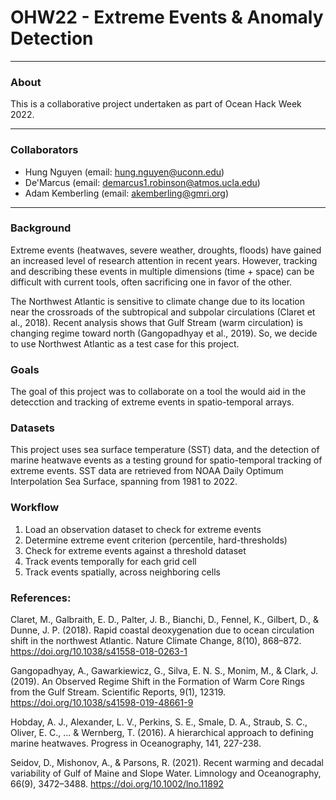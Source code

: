 # OHW22 - Extreme Events & Anomaly Detection 
---

### About 

This is a collaborative project undertaken as part of Ocean Hack Week 2022. 

---
### Collaborators

- Hung Nguyen (email: hung.nguyen@uconn.edu)
- De'Marcus (email: demarcus1.robinson@atmos.ucla.edu)
- Adam Kemberling (email: akemberling@gmri.org)

---
### Background

Extreme events (heatwaves, severe weather, droughts, floods) have gained an increased level of research attention in recent years. However, tracking and describing these events in multiple dimensions (time + space) can be difficult with current tools, often sacrificing one in favor of the other.

The Northwest Atlantic is sensitive to climate change due to its location near the crossroads of the subtropical and subpolar circulations (Claret et al., 2018). Recent analysis shows that Gulf Stream (warm circulation) is changing regime toward north (Gangopadhyay et al., 2019). So, we decide to use Northwest Atlantic as a test case for this project. 

### Goals

The goal of this project was to collaborate on a tool the would aid in the detecction and tracking of extreme events in spatio-temporal arrays.

### Datasets

This project uses sea surface temperature (SST) data, and the detection of marine heatwave events as a testing ground for spatio-temporal tracking of extreme events. SST data are retrieved from NOAA Daily Optimum Interpolation Sea Surface, spanning from 1981 to 2022. 

### Workflow

 1. Load an observation dataset to check for extreme events
 2. Determine extreme event criterion (percentile, hard-thresholds)
 3. Check for extreme events against a threshold dataset
 4. Track events temporally for each grid cell
 5. Track events spatially, across neighboring cells

### References:
Claret, M., Galbraith, E. D., Palter, J. B., Bianchi, D., Fennel, K., Gilbert, D., & Dunne, J. P. (2018). Rapid coastal deoxygenation due to ocean circulation shift in the northwest Atlantic. Nature Climate Change, 8(10), 868–872. https://doi.org/10.1038/s41558-018-0263-1

Gangopadhyay, A., Gawarkiewicz, G., Silva, E. N. S., Monim, M., & Clark, J. (2019). An Observed Regime Shift in the Formation of Warm Core Rings from the Gulf Stream. Scientific Reports, 9(1), 12319. https://doi.org/10.1038/s41598-019-48661-9

Hobday, A. J., Alexander, L. V., Perkins, S. E., Smale, D. A., Straub, S. C., Oliver, E. C., ... & Wernberg, T. (2016). A hierarchical approach to defining marine heatwaves. Progress in Oceanography, 141, 227-238. 

Seidov, D., Mishonov, A., & Parsons, R. (2021). Recent warming and decadal variability of Gulf of Maine and Slope Water. Limnology and Oceanography, 66(9), 3472–3488. https://doi.org/10.1002/lno.11892


